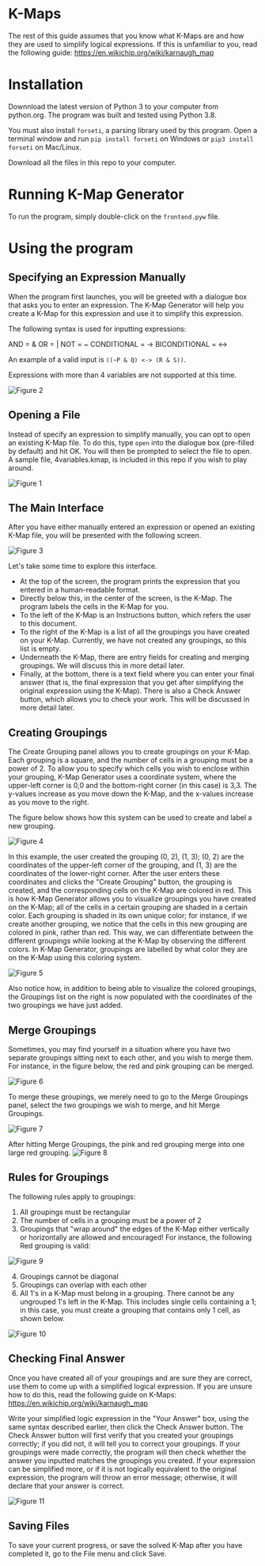 # K-Maps
The rest of this guide assumes that you know what K-Maps are and how they are used to simplify logical expressions. If this is unfamiliar to you, read the following guide: https://en.wikichip.org/wiki/karnaugh_map

# Installation
Downnload the latest version of Python 3 to your computer from python.org. The program was built and tested using Python 3.8.

You must also install `forseti`, a parsing library used by this program. Open a terminal window and run `pip install forseti` on Windows or `pip3 install forseti` on Mac/Linux.

Download all the files in this repo to your computer.

# Running K-Map Generator
To run the program, simply double-click on the `frontend.pyw` file.

# Using the program
## Specifying an Expression Manually
When the program first launches, you will be greeted with a dialogue box that asks you to enter an expression. The K-Map Generator will help you create a K-Map for this expression and use it to simplify this expression.

The following syntax is used for inputting expressions:

AND = &
OR = |
NOT = ~
CONDITIONAL = ->
BICONDITIONAL = <->

An example of a valid input is `((~P & Q) <-> (R & S))`.

Expressions with more than 4 variables are not supported at this time.

![Figure 2](https://github.com/venkatrsrinivas/K-MapGenerator/blob/master/screenshots/2.png)

## Opening a File
Instead of specify an expression to simplify manually, you can opt to open an existing K-Map file. To do this, type `open` into the dialogue box (pre-filled by default) and hit OK. You will then be prompted to select the file to open. A sample file, 4variables.kmap, is included in this repo if you wish to play around.

![Figure 1](https://github.com/venkatrsrinivas/K-MapGenerator/blob/master/screenshots/1.png)

## The Main Interface
After you have either manually entered an expression or opened an existing K-Map file, you will be presented with the following screen.

![Figure 3](https://github.com/venkatrsrinivas/K-MapGenerator/blob/master/screenshots/3.png)

Let's take some time to explore this interface.

- At the top of the screen, the program prints the expression that you entered in a human-readable format. 
- Directly below this, in the center of the screen, is the K-Map. The program labels the cells in the K-Map for you.
- To the left of the K-Map is an Instructions button, which refers the user to this document.
- To the right of the K-Map is a list of all the groupings you have created on your K-Map. Currently, we have not created any groupings, so this list is empty.
- Underneath the K-Map, there are entry fields for creating and merging groupings. We will discuss this in more detail later.
- Finally, at the bottom, there is a text field where you can enter your final answer (that is, the final expression that you get after simplifying the original expression using the K-Map). There is also a Check Answer button, which allows you to check your work. This will be discussed in more detail later.

## Creating Groupings
The Create Grouping panel allows you to create groupings on your K-Map. Each grouping is a square, and the number of cells in a grouping must be a power of 2. To allow you to specify which cells you wish to enclose within your grouping, K-Map Generator uses a coordinate system, where the upper-left corner is 0,0 and the bottom-right corner (in this case) is 3,3. The y-values increase as you move down the K-Map, and the x-values increase as you move to the right. 

The figure below shows how this system can be used to create and label a new grouping.

![Figure 4](https://github.com/venkatrsrinivas/K-MapGenerator/blob/master/screenshots/4.png)

In this example, the user created the grouping (0, 2), (1, 3); (0, 2) are the coordinates of the upper-left corner of the grouping, and (1, 3) are the coordinates of the lower-right corner. After the user enters these coordinates and clicks the "Create Grouping" button, the grouping is created, and the corresponding cells on the K-Map are colored in red. This is how K-Map Generator allows you to visualize groupings you have created on the K-Map; all of the cells in a certain grouping are shaded in a certain color. Each grouping is shaded in its own unique color; for instance, if we create another grouping, we notice that the cells in this new grouping are colored in pink, rather than red. This way, we can differentiate between the different groupings while looking at the K-Map by observing the different colors. In K-Map Generator, groupings are labelled by what color they are on the K-Map using this coloring system.

![Figure 5](https://github.com/venkatrsrinivas/K-MapGenerator/blob/master/screenshots/5.png)

Also notice how, in addition to being able to visualize the colored groupings, the Groupings list on the right is now populated with the coordinates of the two groupings we have just added.

## Merge Groupings
Sometimes, you may find yourself in a situation where you have two separate groupings sitting next to each other, and you wish to merge them. For instance, in the figure below, the red and pink grouping can be merged.

![Figure 6](https://github.com/venkatrsrinivas/K-MapGenerator/blob/master/screenshots/6.png)

To merge these groupings, we merely need to go to the Merge Groupings panel, select the two groupings we wish to merge, and hit Merge Groupings.

![Figure 7](https://github.com/venkatrsrinivas/K-MapGenerator/blob/master/screenshots/7.png)

After hitting Merge Groupings, the pink and red grouping merge into one large red grouping.
![Figure 8](https://github.com/venkatrsrinivas/K-MapGenerator/blob/master/screenshots/8.png)

## Rules for Groupings
The following rules apply to groupings:
1. All groupings must be rectangular
2. The number of cells in a grouping must be a power of 2
3. Groupings that "wrap around" the edges of the K-Map either vertically or horizontally are allowed and encouraged! For instance, the following Red grouping is valid:

![Figure 9](https://github.com/venkatrsrinivas/K-MapGenerator/blob/master/screenshots/9.png)

4. Groupings cannot be diagonal
5. Groupings can overlap with each other
6. All 1's in a K-Map must belong in a grouping. There cannot be any ungrouped 1's left in the K-Map. This includes single cells containing a 1; in this case, you must create a grouping that contains only 1 cell, as shown below.

![Figure 10](https://github.com/venkatrsrinivas/K-MapGenerator/blob/master/screenshots/10.png)

## Checking Final Answer
Once you have created all of your groupings and are sure they are correct, use them to come up with a simplified logical expression. If you are unsure how to do this, read the following guide on K-Maps: https://en.wikichip.org/wiki/karnaugh_map

Write your simplified logic expression in the "Your Answer" box, using the same syntax described earlier, then click the Check Answer button. The Check Answer button will first verify that you created your groupings correctly; if you did not, it will tell you to correct your groupings. If your groupings were made correctly, the program will then check whether the answer you inputted matches the groupings you created. If your expression can be simplified more, or if it is not logically equivalent to the original expression, the program will throw an error message; otherwise, it will declare that your answer is correct.

![Figure 11](https://github.com/venkatrsrinivas/K-MapGenerator/blob/master/screenshots/11.png)

## Saving Files
To save your current progress, or save the solved K-Map after you have completed it, go to the File menu and click Save.
